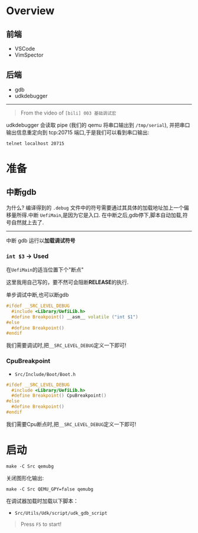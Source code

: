 # Overview

## 前端

- VSCode
- VimSpector

## 后端

- gdb
- udkdebugger

---

> From the video of `[bili] 003 基础调试宏`

udkdebugger 会读取 pipe (我们的 qemu 将串口输出到 `/tmp/serial`), 并把串口输出信息重定向到 tcp:20715 端口,于是我们可以看到串口输出:

```shell
telnet localhost 20715
```

# 准备

## 中断gdb

为什么? 编译得到的 `.debug` 文件中的符号需要通过其具体的加载地址加上一个偏移量所得.中断 `UefiMain`,是因为它是入口.
在中断之后,gdb停下,脚本自动加载,符号自然就上去了.

---

中断 gdb 运行以**加载调试符号**

### `int $3` -> Used

在`UefiMain`的适当位置下个"断点"

这里我用自己写的，要不然可会阻断**RELEASE**的执行.

单步调试中断,也可以断gdb

```c++
#ifdef __SRC_LEVEL_DEBUG
  #include <Library/UefiLib.h>
  #define Breakpoint() __asm__ volatile ("int $1")
#else
  #define Breakpoint()
#endif
```

我们需要调试时,把`__SRC_LEVEL_DEBUG`定义一下即可!

### CpuBreakpoint

- `Src/Include/Boot/Boot.h`

```c++
#ifdef __SRC_LEVEL_DEBUG
  #include <Library/UefiLib.h>
  #define Breakpoint() CpuBreakpoint()
#else
  #define Breakpoint()
#endif
```

我们需要Cpu断点时,把`__SRC_LEVEL_DEBUG`定义一下即可!

# 启动

```shell
make -C Src qemubg
```

关闭图形化输出:

```shell
make -C Src QEMU_GPY=false qemubg
```

在调试器加载时加载以下脚本：

* `Src/Utils/Udk/script/udk_gdb_script`

> Press `F5` to start!
